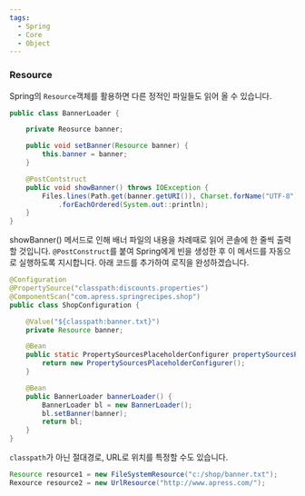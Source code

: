 ```yaml
---
tags:
  - Spring
  - Core
  - Object
---
```

### Resource
Spring의 `Resource`객체를 활용하면 다른 정적인 파일들도 읽어 올 수 있습니다.

```java title:"BannerLoader.java"
public class BannerLoader {

	private Reosurce banner;

	public void setBanner(Resource banner) {
		this.banner = banner;
	}

	@PostContstruct
	public void showBanner() throws IOException {
		Files.lines(Path.get(banner.getURI()), Charset.forName("UTF-8"))
			.forEachOrdered(System.out::println);
	}
}
```

showBanner() 메서드로 인해 배너 파일의 내용을 차례때로 읽어 콘솔에 한 줄씩 출력할 것입니다. `@PostConstruct`를 붙여 Spring에게 빈을 생성한 후 이 메서드를 자동으로 실행하도록 지시합니다. 아래 코드를 추가하여 로직을 완성하겠습니다.

```java title:"ShopConfiguration.java"
@Configuration
@PropertySource("classpath:discounts.properties")
@ComponentScan("com.apress.springrecipes.shop")
public class ShopConfiguration {

	@Value("${classpath:banner.txt}")
	private Resource banner;

	@Bean
	public static PropertySourcesPlaceholderConfigurer propertySourcesPlaceholderConfigurer() {
		return new PropertySourcesPlaceholderConfigurer();
	}

	@Bean
	public BannerLoader bannerLoader() {
		BannerLoader bl = new BannerLoader();
		bl.setBanner(banner);
		return bl;
	}
}
```


`classpath`가 아닌 절대경로, URL로 위치를 특정할 수도 있습니다. 

```java
Resource resource1 = new FileSystemResource("c:/shop/banner.txt");
Rexource resource2 = new UrlResource("http://www.apress.com/");
```